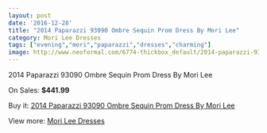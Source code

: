 ```yaml
---
layout: post
date: '2016-12-28'
title: "2014 Paparazzi 93090 Ombre Sequin Prom Dress By Mori Lee"
category: Mori Lee Dresses
tags: ["evening","mori","paparazzi","dresses","charming"]
image: http://www.neoformal.com/6774-thickbox_default/2014-paparazzi-93090-ombre-sequin-prom-dress-by-mori-lee.jpg
---
```

2014 Paparazzi 93090 Ombre Sequin Prom Dress By Mori Lee

On Sales: **$441.99**
<a href="https://www.neoformal.com/en/mori-lee-dresses/2443-2014-paparazzi-93090-ombre-sequin-prom-dress-by-mori-lee.html"><amp-img layout="responsive" width="600" height="600" src="//www.neoformal.com/6774-thickbox_default/2014-paparazzi-93090-ombre-sequin-prom-dress-by-mori-lee.jpg" alt="2014 Paparazzi 93090 Ombre Sequin Prom Dress By Mori Lee 0" /></a>
<a href="https://www.neoformal.com/en/mori-lee-dresses/2443-2014-paparazzi-93090-ombre-sequin-prom-dress-by-mori-lee.html"><amp-img layout="responsive" width="600" height="600" src="//www.neoformal.com/6775-thickbox_default/2014-paparazzi-93090-ombre-sequin-prom-dress-by-mori-lee.jpg" alt="2014 Paparazzi 93090 Ombre Sequin Prom Dress By Mori Lee 1" /></a>
<a href="https://www.neoformal.com/en/mori-lee-dresses/2443-2014-paparazzi-93090-ombre-sequin-prom-dress-by-mori-lee.html"><amp-img layout="responsive" width="600" height="600" src="//www.neoformal.com/6776-thickbox_default/2014-paparazzi-93090-ombre-sequin-prom-dress-by-mori-lee.jpg" alt="2014 Paparazzi 93090 Ombre Sequin Prom Dress By Mori Lee 2" /></a>

Buy it: [2014 Paparazzi 93090 Ombre Sequin Prom Dress By Mori Lee](https://www.neoformal.com/en/mori-lee-dresses/2443-2014-paparazzi-93090-ombre-sequin-prom-dress-by-mori-lee.html "2014 Paparazzi 93090 Ombre Sequin Prom Dress By Mori Lee")

View more: [Mori Lee Dresses](https://www.neoformal.com/en/22-mori-lee-dresses "Mori Lee Dresses")